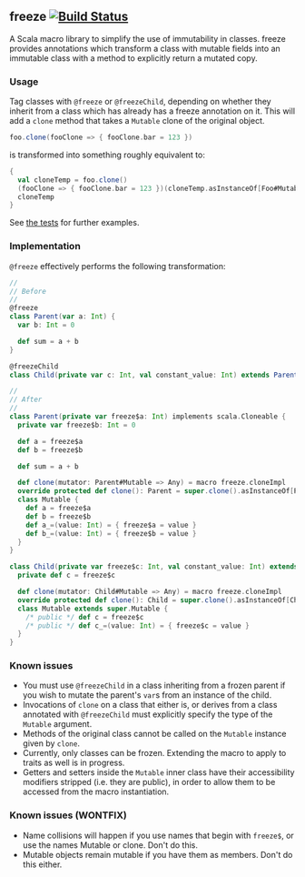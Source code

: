 ## freeze [![Build Status](https://travis-ci.org/jmgao/freeze.svg?branch=master)](https://travis-ci.org/jmgao/freeze)
A Scala macro library to simplify the use of immutability in classes. freeze provides annotations
which transform a class with mutable fields into an immutable class with a method to explicitly
return a mutated copy.

### Usage
Tag classes with `@freeze` or `@freezeChild`, depending on whether they inherit from a class which has already has a freeze annotation on it. This will add a `clone` method that takes a `Mutable` clone of the original object.

```scala
foo.clone(fooClone => { fooClone.bar = 123 })
```
is transformed into something roughly equivalent to:
```scala
{
  val cloneTemp = foo.clone()
  (fooClone => { fooClone.bar = 123 })(cloneTemp.asInstanceOf[Foo#Mutable])
  cloneTemp
}
```

See [the tests](test/src/main/scala/FreezeTest.scala) for further examples.

### Implementation
`@freeze` effectively performs the following transformation:

```scala
//
// Before
//
@freeze
class Parent(var a: Int) {
  var b: Int = 0

  def sum = a + b
}

@freezeChild
class Child(private var c: Int, val constant_value: Int) extends Parent(1)

//
// After
//
class Parent(private var freeze$a: Int) implements scala.Cloneable {
  private var freeze$b: Int = 0

  def a = freeze$a
  def b = freeze$b

  def sum = a + b

  def clone(mutator: Parent#Mutable => Any) = macro freeze.cloneImpl
  override protected def clone(): Parent = super.clone().asInstanceOf[Parent]
  class Mutable {
    def a = freeze$a
    def b = freeze$b
    def a_=(value: Int) = { freeze$a = value }
    def b_=(value: Int) = { freeze$b = value }
  }
}

class Child(private var freeze$c: Int, val constant_value: Int) extends Parent(1) {
  private def c = freeze$c

  def clone(mutator: Child#Mutable => Any) = macro freeze.cloneImpl
  override protected def clone(): Child = super.clone().asInstanceOf[Child]
  class Mutable extends super.Mutable {
    /* public */ def c = freeze$c
    /* public */ def c_=(value: Int) = { freeze$c = value }
  }
}
```

### Known issues
* You must use `@freezeChild` in a class inheriting from a frozen parent if you wish to mutate the parent's `var`s from an instance of the child.
* Invocations of `clone` on a class that either is, or derives from a class annotated with `@freezeChild` must explicitly specify the type of the `Mutable` argument.
* Methods of the original class cannot be called on the `Mutable` instance given by `clone`.
* Currently, only classes can be frozen. Extending the macro to apply to traits as well is in progress.
* Getters and setters inside the `Mutable` inner class have their accessibility modifiers stripped (i.e. they are public), in order to allow them to be accessed from the macro instantiation.

### Known issues (WONTFIX)
* Name collisions will happen if you use names that begin with `freeze$`, or use the names Mutable or clone. Don't do this.
* Mutable objects remain mutable if you have them as members. Don't do this either.
